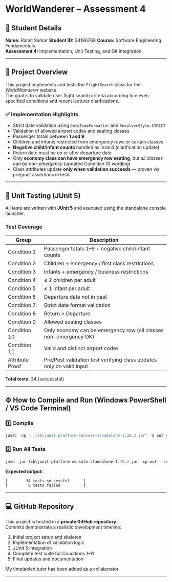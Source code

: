 # WorldWanderer – Assessment 4 

## 👤 Student Details
**Name:** Ramit Sarkar 
**Student ID:** S4186768
**Course:** Software Engineering Fundamentals  
**Assessment 4:** Implementation, Unit Testing, and Git Integration  

---

## 🧩 Project Overview
This project implements and tests the `FlightSearch` class for the *WorldWanderer* website.  
The goal is to validate user flight search criteria according to eleven specified conditions and recent lecturer clarifications.

### ✅ Implementation Highlights
- Strict date validation using `DateTimeFormatter` and `ResolverStyle.STRICT`
- Validation of allowed airport codes and seating classes
- Passenger totals between **1 and 9**
- Children and infants restricted from emergency rows or certain classes
- **Negative child/infant counts** handled as invalid (clarification update)
- Return date must be on or after departure date
- Only **economy class can have emergency row seating**, but *all classes can be non-emergency* (updated Condition 10 wording)
- Class attributes update **only when validation succeeds** — proven via pre/post assertions in tests

---

## 🧪 Unit Testing (JUnit 5)
All tests are written with **JUnit 5** and executed using the standalone console launcher.

### Test Coverage
| Group | Description |
|--------|-------------|
| Condition 1 | Passenger totals 1–9  +  negative child/infant counts |
| Condition 2 | Children + emergency / first class restrictions |
| Condition 3 | Infants + emergency / business restrictions |
| Condition 4 | ≤ 2 children per adult |
| Condition 5 | ≤ 1 infant per adult |
| Condition 6 | Departure date not in past |
| Condition 7 | Strict date format validation |
| Condition 8 | Return ≥ Departure |
| Condition 9 | Allowed seating classes |
| Condition 10 | Only economy can be emergency row (all classes non-emergency OK) |
| Condition 11 | Valid and distinct airport codes |
| Attribute Proof | Pre/Post validation test verifying class updates only on valid input |

**Total tests:** 34 (successful)  

---


## ⚙️ How to Compile and Run (Windows PowerShell / VS Code Terminal)

### 1️⃣ Compile
```powershell
javac -cp ".;lib\junit-platform-console-standalone-1.10.2.jar" -d out src\flight\*.java
```

### 2️⃣ Run All Tests
```powershell
java -jar lib\junit-platform-console-standalone-1.10.2.jar -cp out --scan-classpath
```

**Expected output:**
```
[        34 tests successful      ]
[         0 tests failed          ]
```

---

## 💻 GitHub Repository
This project is hosted in a **private GitHub repository**.  
Commits demonstrate a realistic development timeline:
1. Initial project setup and skeleton
2. Implementation of validation logic
3. JUnit 5 integration
4. Complete test suite for Conditions 1–11
5. Final updates and documentation  

My timetabled tutor has been added as a collaborator  

---
